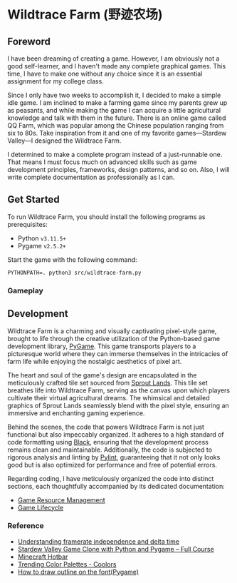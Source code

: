 # Wildtrace Farm (野迹农场)

## Foreword

I have been dreaming of creating a game. However, I am obviously not a good self-learner, and I haven't made any complete graphical games. This time, I have to make one without any choice since it is an essential assignment for my college class.

Since I only have two weeks to accomplish it, I decided to make a simple idle game. I am inclined to make a farming game since my parents grew up as peasants, and while making the game I can acquire a little agricultural knowledge and talk with them in the future. There is an online game called QQ Farm, which was popular among the Chinese population ranging from six to 80s. Take inspiration from it and one of my favorite games—Stardew Valley—I designed the Wildtrace Farm.

I determined to make a complete program instead of a just-runnable one. That means I must focus much on advanced skills such as game development principles, frameworks, design patterns, and so on. Also, I will write complete documentation as professionally as I can.

## Get Started

To run Wildtrace Farm, you should install the following programs as prerequisites:

* Python `v3.11.5+`
* Pygame `v2.5.2+`

Start the game with the following command:

~~~shell
PYTHONPATH=. python3 src/wildtrace-farm.py
~~~

### Gameplay

## Development

Wildtrace Farm is a charming and visually captivating pixel-style game, brought to life through the creative utilization of the Python-based game development library, [PyGame](https://www.pygame.org/docs/). This game transports players to a picturesque world where they can immerse themselves in the intricacies of farm life while enjoying the nostalgic aesthetics of pixel art.

The heart and soul of the game's design are encapsulated in the meticulously crafted tile set sourced from [Sprout Lands](https://cupnooble.itch.io/sprout-lands-asset-pack). This tile set breathes life into Wildtrace Farm, serving as the canvas upon which players cultivate their virtual agricultural dreams. The whimsical and detailed graphics of Sprout Lands seamlessly blend with the pixel style, ensuring an immersive and enchanting gaming experience.

Behind the scenes, the code that powers Wildtrace Farm is not just functional but also impeccably organized. It adheres to a high standard of code formatting using [Black](https://black.readthedocs.io/en/stable/), ensuring that the development process remains clean and maintainable. Additionally, the code is subjected to rigorous analysis and linting by [Pylint](https://pylint.readthedocs.io/en/stable/), guaranteeing that it not only looks good but is also optimized for performance and free of potential errors.

Regarding coding, I have meticulously organized the code into distinct sections, each thoughtfully accompanied by its dedicated documentation:

* [Game Resource Management](./docs/resource-management.md)
* [Game Lifecycle](./docs/game-core.md)

### Reference

* [Understanding framerate independence and delta time](https://www.youtube.com/watch?v=rWtfClpWSb8)
* [Stardew Valley Game Clone with Python and Pygame – Full Course](https://www.youtube.com/watch?v=R9apl6B_ZgI)
* [Minecraft Hotbar](https://minecraft360.fandom.com/wiki/Hotbar)
* [Trending Color Palettes - Coolors](https://coolors.co/palettes/trending)
* [How to draw outline on the font(Pygame)](https://stackoverflow.com/questions/54363047/how-to-draw-outline-on-the-fontpygame)